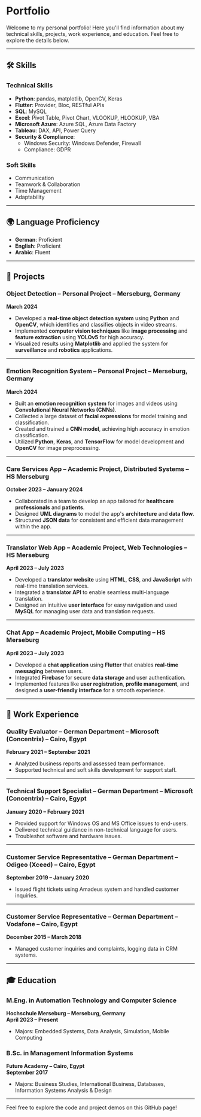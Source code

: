 # Portfolio

Welcome to my personal portfolio! Here you'll find information about my technical skills, projects, work experience, and education. Feel free to explore the details below.

---

## 🛠️ Skills

### Technical Skills
- **Python**: pandas, matplotlib, OpenCV, Keras
- **Flutter**: Provider, Bloc, RESTful APIs
- **SQL**: MySQL
- **Excel**: Pivot Table, Pivot Chart, VLOOKUP, HLOOKUP, VBA
- **Microsoft Azure**: Azure SQL, Azure Data Factory
- **Tableau**: DAX, API, Power Query
- **Security & Compliance**:
  - Windows Security: Windows Defender, Firewall
  - Compliance: GDPR

### Soft Skills
- Communication
- Teamwork & Collaboration
- Time Management
- Adaptability

---

## 🌍 Language Proficiency

- **German**: Proficient
- **English**: Proficient
- **Arabic**: Fluent

---

## 📂 Projects

### Object Detection – Personal Project – Merseburg, Germany  
**March 2024**  
- Developed a **real-time object detection system** using **Python** and **OpenCV**, which identifies and classifies objects in video streams.
- Implemented **computer vision techniques** like **image processing** and **feature extraction** using **YOLOv5** for high accuracy.
- Visualized results using **Matplotlib** and applied the system for **surveillance** and **robotics** applications.

---

### Emotion Recognition System – Personal Project – Merseburg, Germany  
**March 2024**  
- Built an **emotion recognition system** for images and videos using **Convolutional Neural Networks (CNNs)**.
- Collected a large dataset of **facial expressions** for model training and classification.
- Created and trained a **CNN model**, achieving high accuracy in emotion classification.
- Utilized **Python**, **Keras**, and **TensorFlow** for model development and **OpenCV** for image preprocessing.

---

### Care Services App – Academic Project, Distributed Systems – HS Merseburg  
**October 2023 – January 2024**  
- Collaborated in a team to develop an app tailored for **healthcare professionals** and **patients**.
- Designed **UML diagrams** to model the app's **architecture** and **data flow**.
- Structured **JSON data** for consistent and efficient data management within the app.

---

### Translator Web App – Academic Project, Web Technologies – HS Merseburg  
**April 2023 – July 2023**  
- Developed a **translator website** using **HTML**, **CSS**, and **JavaScript** with real-time translation services.
- Integrated a **translator API** to enable seamless multi-language translation.
- Designed an intuitive **user interface** for easy navigation and used **MySQL** for managing user data and translation requests.

---

### Chat App – Academic Project, Mobile Computing – HS Merseburg  
**April 2023 – July 2023**  
- Developed a **chat application** using **Flutter** that enables **real-time messaging** between users.
- Integrated **Firebase** for secure **data storage** and user authentication.
- Implemented features like **user registration**, **profile management**, and designed a **user-friendly interface** for a smooth experience.

---

## 💼 Work Experience

### Quality Evaluator – German Department – Microsoft (Concentrix) – Cairo, Egypt  
**February 2021 – September 2021**  
- Analyzed business reports and assessed team performance.
- Supported technical and soft skills development for support staff.

---

### Technical Support Specialist – German Department – Microsoft (Concentrix) – Cairo, Egypt  
**January 2020 – February 2021**  
- Provided support for Windows OS and MS Office issues to end-users.
- Delivered technical guidance in non-technical language for users.
- Troubleshot software and hardware issues.

---

### Customer Service Representative – German Department – Odigeo (Xceed) – Cairo, Egypt  
**September 2019 – January 2020**  
- Issued flight tickets using Amadeus system and handled customer inquiries.

---

### Customer Service Representative – German Department – Vodafone – Cairo, Egypt  
**December 2015 – March 2018**  
- Managed customer inquiries and complaints, logging data in CRM systems.

---

## 🎓 Education

### M.Eng. in Automation Technology and Computer Science  
**Hochschule Merseburg – Merseburg, Germany**  
**April 2023 – Present**  
- Majors: Embedded Systems, Data Analysis, Simulation, Mobile Computing

### B.Sc. in Management Information Systems  
**Future Academy – Cairo, Egypt**  
**September 2017**  
- Majors: Business Studies, International Business, Databases, Information Systems Analysis & Design

---

Feel free to explore the code and project demos on this GitHub page!

